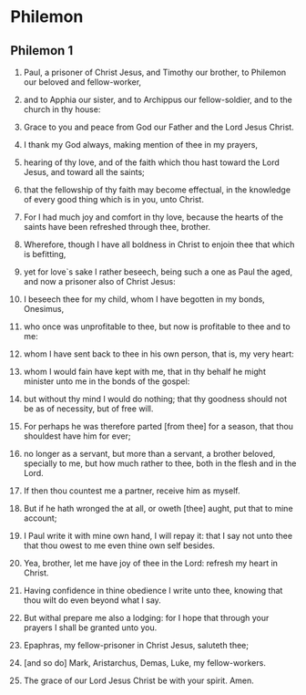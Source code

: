 # Philemon

## Philemon 1

1. Paul, a prisoner of Christ Jesus, and Timothy our brother, to Philemon our beloved and fellow-worker,

2. and to Apphia our sister, and to Archippus our fellow-soldier, and to the church in thy house:

3. Grace to you and peace from God our Father and the Lord Jesus Christ.

4. I thank my God always, making mention of thee in my prayers,

5. hearing of thy love, and of the faith which thou hast toward the Lord Jesus, and toward all the saints;

6. that the fellowship of thy faith may become effectual, in the knowledge of every good thing which is in you, unto Christ.

7. For I had much joy and comfort in thy love, because the hearts of the saints have been refreshed through thee, brother.

8. Wherefore, though I have all boldness in Christ to enjoin thee that which is befitting,

9. yet for love`s sake I rather beseech, being such a one as Paul the aged, and now a prisoner also of Christ Jesus:

10. I beseech thee for my child, whom I have begotten in my bonds, Onesimus,

11. who once was unprofitable to thee, but now is profitable to thee and to me:

12. whom I have sent back to thee in his own person, that is, my very heart:

13. whom I would fain have kept with me, that in thy behalf he might minister unto me in the bonds of the gospel:

14. but without thy mind I would do nothing; that thy goodness should not be as of necessity, but of free will.

15. For perhaps he was therefore parted [from thee] for a season, that thou shouldest have him for ever;

16. no longer as a servant, but more than a servant, a brother beloved, specially to me, but how much rather to thee, both in the flesh and in the Lord.

17. If then thou countest me a partner, receive him as myself.

18. But if he hath wronged the at all, or oweth [thee] aught, put that to mine account;

19. I Paul write it with mine own hand, I will repay it: that I say not unto thee that thou owest to me even thine own self besides.

20. Yea, brother, let me have joy of thee in the Lord: refresh my heart in Christ.

21. Having confidence in thine obedience I write unto thee, knowing that thou wilt do even beyond what I say.

22. But withal prepare me also a lodging: for I hope that through your prayers I shall be granted unto you.

23. Epaphras, my fellow-prisoner in Christ Jesus, saluteth thee;

24. [and so do] Mark, Aristarchus, Demas, Luke, my fellow-workers.

25. The grace of our Lord Jesus Christ be with your spirit. Amen.

